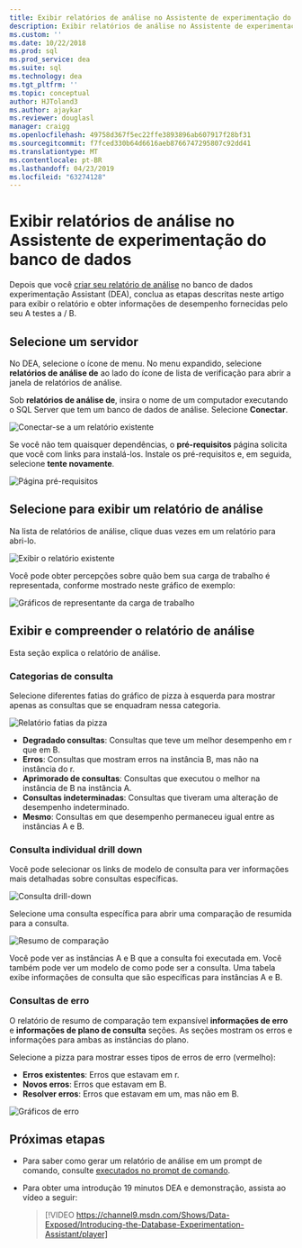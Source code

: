 ```yaml
---
title: Exibir relatórios de análise no Assistente de experimentação do banco de dados para atualizações do SQL Server
description: Exibir relatórios de análise no Assistente de experimentação do banco de dados
ms.custom: ''
ms.date: 10/22/2018
ms.prod: sql
ms.prod_service: dea
ms.suite: sql
ms.technology: dea
ms.tgt_pltfrm: ''
ms.topic: conceptual
author: HJToland3
ms.author: ajaykar
ms.reviewer: douglasl
manager: craigg
ms.openlocfilehash: 49758d367f5ec22ffe3893896ab607917f28bf31
ms.sourcegitcommit: f7fced330b64d6616aeb8766747295807c92dd41
ms.translationtype: MT
ms.contentlocale: pt-BR
ms.lasthandoff: 04/23/2019
ms.locfileid: "63274128"
---
```

# <a name="view-analysis-reports-in-database-experimentation-assistant"></a>Exibir relatórios de análise no Assistente de experimentação do banco de dados

Depois que você [criar seu relatório de análise](database-experimentation-assistant-create-report.md) no banco de dados experimentação Assistant (DEA), conclua as etapas descritas neste artigo para exibir o relatório e obter informações de desempenho fornecidas pelo seu A testes a / B.

## <a name="select-a-server"></a>Selecione um servidor

No DEA, selecione o ícone de menu. No menu expandido, selecione **relatórios de análise de** ao lado do ícone de lista de verificação para abrir a janela de relatórios de análise.

Sob **relatórios de análise de**, insira o nome de um computador executando o SQL Server que tem um banco de dados de análise. Selecione **Conectar**. 

![Conectar-se a um relatório existente](./media/database-experimentation-assistant-view-report/dea-view-report-connect.png)

Se você não tem quaisquer dependências, o **pré-requisitos** página solicita que você com links para instalá-los. Instale os pré-requisitos e, em seguida, selecione **tente novamente**.

![Página pré-requisitos](./media/database-experimentation-assistant-view-report/dea-view-report-prereq.png)

## <a name="select-an-analysis-report-to-view"></a>Selecione para exibir um relatório de análise

Na lista de relatórios de análise, clique duas vezes em um relatório para abri-lo.

![Exibir o relatório existente](./media/database-experimentation-assistant-view-report/dea-view-report-view-existing.png)

Você pode obter percepções sobre quão bem sua carga de trabalho é representada, conforme mostrado neste gráfico de exemplo:

![Gráficos de representante da carga de trabalho](./media/database-experimentation-assistant-view-report/dea-view-report-workload-compare.png)

## <a name="view-and-understand-the-analysis-report"></a>Exibir e compreender o relatório de análise

Esta seção explica o relatório de análise.

### <a name="query-categories"></a>Categorias de consulta

Selecione diferentes fatias do gráfico de pizza à esquerda para mostrar apenas as consultas que se enquadram nessa categoria.

![Relatório fatias da pizza](./media/database-experimentation-assistant-view-report/dea-view-report-pie-slices.png)

- **Degradado consultas**: Consultas que teve um melhor desempenho em r que em B.  
- **Erros**: Consultas que mostram erros na instância B, mas não na instância do r.  
- **Aprimorado de consultas**: Consultas que executou o melhor na instância de B na instância A.  
- **Consultas indeterminadas**: Consultas que tiveram uma alteração de desempenho indeterminado.  
- **Mesmo**: Consultas em que desempenho permaneceu igual entre as instâncias A e B.

### <a name="individual-query-drill-down"></a>Consulta individual drill down

Você pode selecionar os links de modelo de consulta para ver informações mais detalhadas sobre consultas específicas.

![Consulta drill-down](./media/database-experimentation-assistant-view-report/dea-view-report-drilldown.png)

Selecione uma consulta específica para abrir uma comparação de resumida para a consulta.

![Resumo de comparação](./media/database-experimentation-assistant-view-report/dea-view-report-comparison-summary.png)

Você pode ver as instâncias A e B que a consulta foi executada em. Você também pode ver um modelo de como pode ser a consulta. Uma tabela exibe informações de consulta que são específicas para instâncias A e B.

### <a name="error-queries"></a>Consultas de erro

O relatório de resumo de comparação tem expansível **informações de erro** e **informações de plano de consulta** seções. As seções mostram os erros e informações para ambas as instâncias do plano.

Selecione a pizza para mostrar esses tipos de erros de erro (vermelho):
- **Erros existentes**: Erros que estavam em r.
- **Novos erros**: Erros que estavam em B.
- **Resolver erros**: Erros que estavam em um, mas não em B.

![Gráficos de erro](./media/database-experimentation-assistant-view-report/dea-view-report-error-charts.png)

## <a name="next-steps"></a>Próximas etapas

- Para saber como gerar um relatório de análise em um prompt de comando, consulte [executados no prompt de comando](database-experimentation-assistant-run-command-prompt.md).

- Para obter uma introdução 19 minutos DEA e demonstração, assista ao vídeo a seguir:

  > [!VIDEO https://channel9.msdn.com/Shows/Data-Exposed/Introducing-the-Database-Experimentation-Assistant/player]
